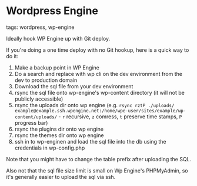# Wordpress Engine

tags: wordpress, wp-engine

Ideally hook WP Engine up with Git deploy.

If you're doing a one time deploy with no Git hookup, here is a quick way to do it:

1. Make a backup point in WP Engine
1. Do a search and replace with wp cli on the dev environment from the dev to production domain
1. Download the sql file from your dev environment
1. rsync the sql file onto wp-engine's wp-content directory (it will not be publicly accessible)
1. rsync the uploads dir onto wp engine (e.g. `rsync rztP ./uploads/ example@example.ssh.wpengine.net:/home/wpe-user/sites/example/wp-content/uploads/` - `r` recursive, `z` comress, `t` preserve time stamps, `P` progress bar)
1. rsync the plugins dir onto wp engine
1. rsync the themes dir onto wp engine
1. ssh in to wp-enginen and load the sql file into the db using the credentials in wp-config.php

Note that you might have to change the table prefix after uploading the SQL.

Also not that the sql file size limit is small on Wp Engine's PHPMyAdmin, so it's generally easier to upload the sql via ssh.
